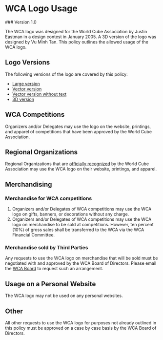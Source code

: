 # WCA Logo Usage
<div class="version">
### Version 1.0
</div>

The WCA logo was designed for the World Cube Association by Justin Eastman in a design contest in January 2005. A 3D version of the logo was designed by Vu Minh Tan. This policy outlines the allowed usage of the WCA logo.

## Logo Versions
The following versions of the logo are covered by this policy:

- [Large version](wca{files/WCAlogo_XL.jpg})
- [Vector version](wca{files/WCAlogo.svg})
- [Vector version without text](wca{files/WCAlogo_notext.svg})
- [3D version](wca{files/WCALogo3D.png})

## WCA Competitions
Organizers and/or Delegates may use the logo on the website, printings, and apparel of competitions that have been approved by the World Cube Association.

## Regional Organizations
Regional Organizations that are [officially recognized](wca{organizations}) by the World Cube Association may use the WCA logo on their website, printings, and apparel.

## Merchandising
### Merchandise for WCA competitions
1. Organizers and/or Delegates of WCA competitions may use the WCA logo on gifts, banners, or decorations without any charge.
2. Organizers and/or Delegates of WCA competitions may use the WCA logo on merchandise to be sold at competitions. However, ten percent (10%) of gross sales shall be transferred to the WCA via the WCA Financial Committee.

### Merchandise sold by Third Parties
Any requests to use the WCA logo on merchandise that will be sold must be negotiated with and approved by the WCA Board of Directors. Please email the [WCA Board](mailto:board@worldcubeassociation.org) to request such an arrangement.

## Usage on a Personal Website
The WCA logo may not​ be used on any personal websites.

## Other
All other requests to use the WCA logo for purposes not already outlined in this policy must be approved on a case by case basis by the WCA Board of Directors.
